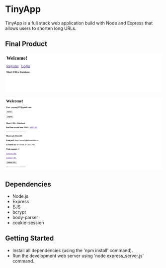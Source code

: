 # TinyApp

TinyApp is a full stack web application build with Node and Express that allows users to shorten long URLs.

## Final Product

!["screenshot description"](https://github.com/nicholasyyu/TinyApp/blob/master/docs/home.png?raw=true)

!["screenshot description"](https://github.com/nicholasyyu/TinyApp/blob/master/docs/user-home3.png?raw=true)

## Dependencies

- Node.js
- Express
- EJS
- bcrypt
- body-parser
- cookie-session

## Getting Started

- Install all dependencies (using the 'npm install' command).
- Run the development web server using 'node express_server.js' command.